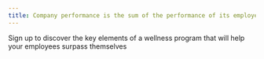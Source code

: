 ```yaml
---
title: Company performance is the sum of the performance of its employees multiplied by their synergy
---
```


Sign up to discover the key elements of a wellness program that will help your employees surpass themselves
